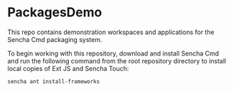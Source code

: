 PackagesDemo
============


This repo contains demonstration workspaces and applications for the Sencha Cmd 
packaging system.

To begin working with this repository, download and install Sencha Cmd and run
the following command from the root repository directory to install
local copies of Ext JS and Sencha Touch:

    sencha ant install-frameworks